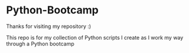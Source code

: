 # Python-Bootcamp

Thanks for visiting my repository :)

This repo is for my collection of Python scripts I create as I work my way through a Python bootcamp 
